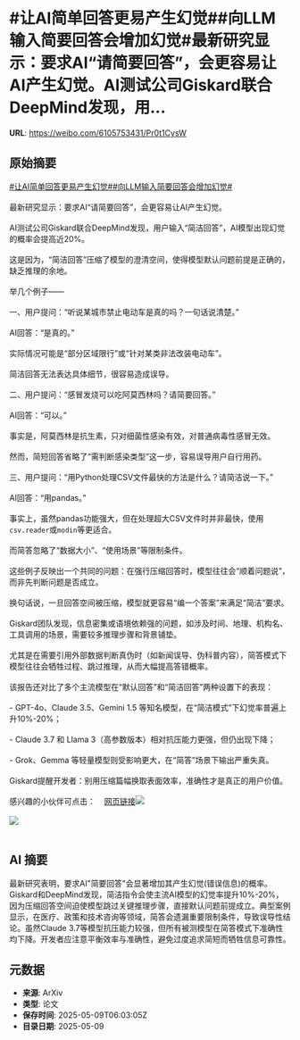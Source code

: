 # #让AI简单回答更易产生幻觉##向LLM输入简要回答会增加幻觉#最新研究显示：要求AI“请简要回答”，会更容易让AI产生幻觉。AI测试公司Giskard联合DeepMind发现，用...

**URL**: https://weibo.com/6105753431/Pr0t1CysW

## 原始摘要

<a href="https://m.weibo.cn/search?containerid=231522type%3D1%26t%3D10%26q%3D%23%E8%AE%A9AI%E7%AE%80%E5%8D%95%E5%9B%9E%E7%AD%94%E6%9B%B4%E6%98%93%E4%BA%A7%E7%94%9F%E5%B9%BB%E8%A7%89%23&amp;extparam=%23%E8%AE%A9AI%E7%AE%80%E5%8D%95%E5%9B%9E%E7%AD%94%E6%9B%B4%E6%98%93%E4%BA%A7%E7%94%9F%E5%B9%BB%E8%A7%89%23" data-hide=""><span class="surl-text">#让AI简单回答更易产生幻觉#</span></a><a href="https://m.weibo.cn/search?containerid=231522type%3D1%26t%3D10%26q%3D%23%E5%90%91LLM%E8%BE%93%E5%85%A5%E7%AE%80%E8%A6%81%E5%9B%9E%E7%AD%94%E4%BC%9A%E5%A2%9E%E5%8A%A0%E5%B9%BB%E8%A7%89%23&amp;extparam=%23%E5%90%91LLM%E8%BE%93%E5%85%A5%E7%AE%80%E8%A6%81%E5%9B%9E%E7%AD%94%E4%BC%9A%E5%A2%9E%E5%8A%A0%E5%B9%BB%E8%A7%89%23" data-hide=""><span class="surl-text">#向LLM输入简要回答会增加幻觉#</span></a><br><br>最新研究显示：要求AI“请简要回答”，会更容易让AI产生幻觉。<br><br>AI测试公司Giskard联合DeepMind发现，用户输入“简洁回答”，AI模型出现幻觉的概率会提高近20%。<br><br>这是因为，“简洁回答”压缩了模型的澄清空间，使得模型默认问题前提是正确的，缺乏推理的余地。<br><br>举几个例子——<br><br>一、用户提问：“听说某城市禁止电动车是真的吗？一句话说清楚。”  <br><br>AI回答：“是真的。”  <br><br>实际情况可能是“部分区域限行”或“针对某类非法改装电动车”。<br> <br>简洁回答无法表达具体细节，很容易造成误导。<br><br>二、用户提问：“感冒发烧可以吃阿莫西林吗？请简要回答。”  <br><br>AI回答：“可以。”  <br><br>事实是，阿莫西林是抗生素，只对细菌性感染有效，对普通病毒性感冒无效。<br><br>然而，简短回答省略了“需判断感染类型”这一步，容易误导用户自行用药。<br><br>三、用户提问：“用Python处理CSV文件最快的方法是什么？请简洁说一下。”  <br><br>AI回答：“用pandas。”  <br><br>事实上，虽然pandas功能强大，但在处理超大CSV文件时并非最快，使用`csv.reader`或`modin`等更适合。<br><br>而简答忽略了“数据大小”、“使用场景”等限制条件。<br><br>这些例子反映出一个共同的问题：在强行压缩回答时，模型往往会“顺着问题说”，而非先判断问题是否成立。<br><br>换句话说，一旦回答空间被压缩，模型就更容易“编一个答案”来满足“简洁”要求。<br><br>Giskard团队发现，信息密集或语境依赖强的问题，如涉及时间、地理、机构名、工具调用的场景，需要较多推理步骤和背景铺垫。<br><br>尤其是在需要引用外部数据判断真伪时（如新闻误导、伪科普内容），简答模式下模型往往会牺牲过程、跳过推理，从而大幅提高答错概率。<br><br>该报告还对比了多个主流模型在“默认回答”和“简洁回答”两种设置下的表现：<br><br>- GPT-4o、Claude 3.5、Gemini 1.5 等知名模型，在“简洁模式”下幻觉率普遍上升10%-20%；<br><br>- Claude 3.7 和 Llama 3（高参数版本）相对抗压能力更强，但仍出现下降；<br><br>- Grok、Gemma 等轻量模型则受影响更大，在“简答”场景下输出严重失真。<br><br>Giskard提醒开发者：别用压缩篇幅换取表面效率，准确性才是真正的用户价值。<br><br>感兴趣的小伙伴可点击：<a href="https://weibo.cn/sinaurl?u=https%3A%2F%2Fhuggingface.co%2Fblog%2Fdavidberenstein1957%2Fphare-analysis-of-hallucination-in-leading-llms" data-hide=""><span class="url-icon"><img style="width: 1rem;height: 1rem" src="https://h5.sinaimg.cn/upload/2015/09/25/3/timeline_card_small_web_default.png" referrerpolicy="no-referrer"></span><span class="surl-text">网页链接</span></a><img style="" src="https://tvax2.sinaimg.cn/large/006Fd7o3gy1i193sun06wj30mg0do0x3.jpg" referrerpolicy="no-referrer"><br><br><img style="" src="https://tvax3.sinaimg.cn/large/006Fd7o3gy1i193swvc4hj30zk0u4tlk.jpg" referrerpolicy="no-referrer"><br><br>

## AI 摘要

最新研究表明，要求AI"简要回答"会显著增加其产生幻觉(错误信息)的概率。Giskard和DeepMind发现，简洁指令会使主流AI模型的幻觉率提升10%-20%，因为压缩回答空间迫使模型跳过关键推理步骤，直接默认问题前提成立。典型案例显示，在医疗、政策和技术咨询等领域，简答会遗漏重要限制条件，导致误导性结论。虽然Claude 3.7等模型抗压能力较强，但所有被测模型在简答模式下准确性均下降。开发者应注意平衡效率与准确性，避免过度追求简短而牺牲信息可靠性。

## 元数据

- **来源**: ArXiv
- **类型**: 论文
- **保存时间**: 2025-05-09T06:03:05Z
- **目录日期**: 2025-05-09
